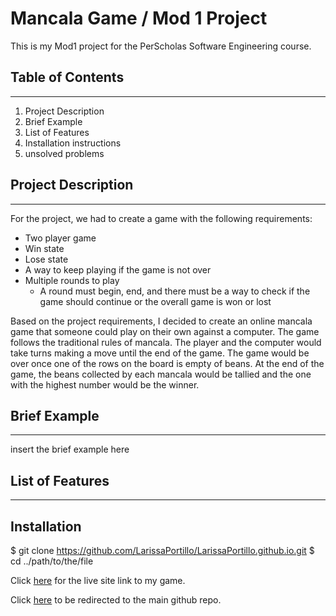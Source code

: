 <!-- # LarissaPortillo.github.io -->
# Mancala Game / Mod 1 Project

This is my Mod1 project for the PerScholas Software Engineering course. 

## Table of Contents
***
1. Project Description
2. Brief Example
3. List of Features
4. Installation instructions 
5. unsolved problems

## Project Description
***
For the project, we had to create a game with the following requirements: 
* Two player game
* Win state
* Lose state
* A way to keep playing if the game is not over
* Multiple rounds to play 
  * A round must begin, end, and there must be a way to check if the game should continue or the overall game is won or lost 

Based on the project requirements, I decided to create an online mancala game that someone could play on their own against a computer. The game follows the traditional rules of mancala. The player and the computer would take turns making a move until the end of the game. The game would be over once one of the rows on the board is empty of beans. At the end of the game, the beans collected by each mancala would be tallied and the one with the highest number would be the winner. 

## Brief Example
***

insert the brief example here

## List of Features
***

## Installation

$ git clone https://github.com/LarissaPortillo/LarissaPortillo.github.io.git
$ cd ../path/to/the/file

Click [here][1] for the live site link to my game.

Click [here][2] to be redirected to the main github repo.

[1]:https://larissaportillo.github.io/Mancala/mancala.html "live site"
[2]:https://github.com/LarissaPortillo/LarissaPortillo.github.io.git "githuub repo"
